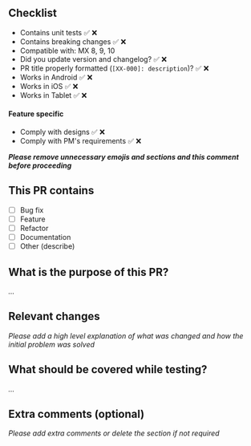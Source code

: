 ## Checklist

-   Contains unit tests ✅ ❌
-   Contains breaking changes ✅ ❌
-   Compatible with: MX 8, 9, 10
-   Did you update version and changelog? ✅ ❌
-   PR title properly formatted (`[XX-000]: description`)? ✅ ❌
-   Works in Android ✅ ❌
-   Works in iOS ✅ ❌
-   Works in Tablet ✅ ❌

#### Feature specific

-   Comply with designs ✅ ❌
-   Comply with PM's requirements ✅ ❌

**_Please remove unnecessary emojis and sections and this comment before proceeding_**

## This PR contains

-   [ ] Bug fix
-   [ ] Feature
-   [ ] Refactor
-   [ ] Documentation
-   [ ] Other (describe)

## What is the purpose of this PR?

_..._

## Relevant changes

_Please add a high level explanation of what was changed and how the initial problem was solved_

## What should be covered while testing?

_..._

## Extra comments (optional)

_Please add extra comments or delete the section if not required_

